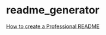 # readme_generator

[How to create a Professional README](https://coding-boot-camp.github.io/full-stack/github/professional-readme-guide)
